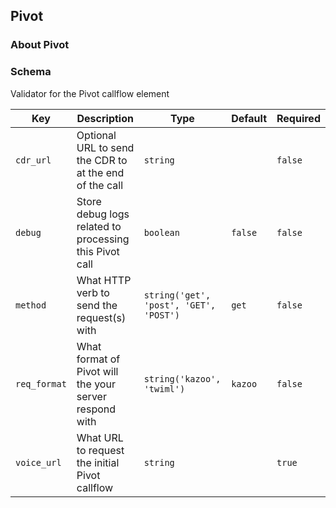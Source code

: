 ## Pivot

### About Pivot

### Schema

Validator for the Pivot callflow element

Key | Description | Type | Default | Required
--- | ----------- | ---- | ------- | --------
`cdr_url` | Optional URL to send the CDR to at the end of the call | `string` |   | `false`
`debug` | Store debug logs related to processing this Pivot call | `boolean` | `false` | `false`
`method` | What HTTP verb to send the request(s) with | `string('get', 'post', 'GET', 'POST')` | `get` | `false`
`req_format` | What format of Pivot will the your server respond with | `string('kazoo', 'twiml')` | `kazoo` | `false`
`voice_url` | What URL to request the initial Pivot callflow | `string` |   | `true`
